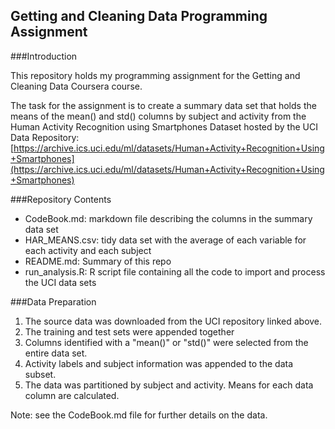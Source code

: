 ## Getting and Cleaning Data Programming Assignment

###Introduction

This repository holds my programming assignment for the Getting and Cleaning Data Coursera course. 

The task for the assignment is to create a summary data set that holds the means of the mean() and std() columns by subject and activity from the Human Activity Recognition using Smartphones Dataset hosted by the UCI Data Repository: [https://archive.ics.uci.edu/ml/datasets/Human+Activity+Recognition+Using+Smartphones](https://archive.ics.uci.edu/ml/datasets/Human+Activity+Recognition+Using+Smartphones)

###Repository Contents

- CodeBook.md: markdown file describing the columns in the summary data set
- HAR_MEANS.csv: tidy data set with the average of each variable for each activity and each subject
- README.md: Summary of this repo
- run_analysis.R: R script file containing all the code to import and process the UCI data sets

###Data Preparation

1. The source data was downloaded from the UCI repository linked above. 
2. The training and test sets were appended together
3. Columns identified with a "mean()" or "std()" were selected from the entire data set.
4. Activity labels and subject information was appended to the data subset.
5. The data was partitioned by subject and activity. Means for each data column are calculated.

Note: see the CodeBook.md file for further details on the data.






